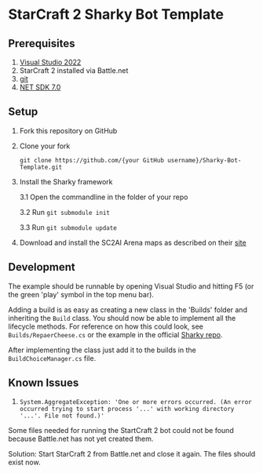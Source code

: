 # StarCraft 2 Sharky Bot Template

## Prerequisites

1. [Visual Studio 2022](https://github.com/europa-1400-community/die-gulde)
2. StarCraft 2 installed via Battle.net
3. [git](https://git-scm.com/downloads)
4. [NET SDK 7.0](https://dotnet.microsoft.com/en-us/download/dotnet/7.0)

## Setup

1. Fork this repository on GitHub
 
2. Clone your fork
	
	`git clone https://github.com/{your GitHub username}/Sharky-Bot-Template.git`

3. Install the Sharky framework

	3.1 Open the commandline in the folder of your repo

	3.2 Run `git submodule init`
	 
	3.3 Run `git submodule update`

4. Download and install the SC2AI Arena maps as described on their [site](https://sc2ai.net/wiki/maps/)
## Development

The example should be runnable by opening Visual Studio and hitting F5 (or the green 'play' symbol in the top menu bar).

Adding a build is as easy as creating a new class in the 'Builds' folder and inheriting the `Build` class. You should now be able to implement all the lifecycle methods. For reference on how this could look, see `Builds/RepaerCheese.cs` or the example in the official [Sharky repo](https://github.com/sharknice/Sharky).

After implementing the class just add it to the builds in the `BuildChoiceManager.cs` file.
## Known Issues

1. `System.AggregateException: 'One or more errors occurred. (An error occurred trying to start process '...' with working directory '...'. File not found.)'`

Some files needed for running the StartCraft 2 bot could not be found because Battle.net has not yet created them.

Solution: Start StarCraft 2 from Battle.net and close it again. The files should exist now.
